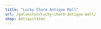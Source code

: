 ```yaml
---
title: "Lucky Charm Antique Mall"
url: /galveston/lucky-charm-antique-mall/
shop: Antiquitäten
---
```


